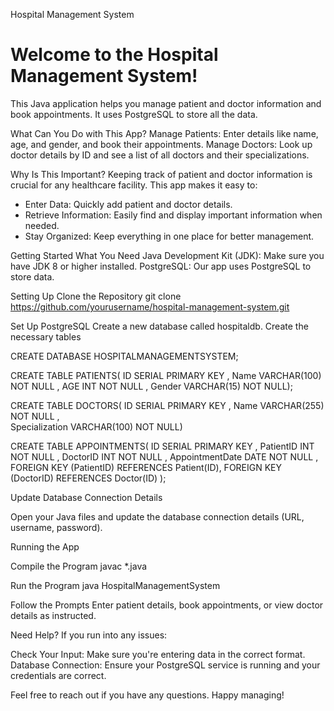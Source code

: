 Hospital Management System
# Welcome to the Hospital Management System! 
This Java application helps you manage patient and doctor information and book appointments. 
It uses PostgreSQL to store all the data.

What Can You Do with This App?
Manage Patients: Enter details like name, age, and gender, and book their appointments.
Manage Doctors: Look up doctor details by ID and see a list of all doctors and their specializations.

Why Is This Important?
Keeping track of patient and doctor information is crucial for any healthcare facility. 
This app makes it easy to:
 - Enter Data: Quickly add patient and doctor details.
 - Retrieve Information: Easily find and display important information when needed.
 - Stay Organized: Keep everything in one place for better management.
  
Getting Started
What You Need
Java Development Kit (JDK): Make sure you have JDK 8 or higher installed.
PostgreSQL: Our app uses PostgreSQL to store data.


Setting Up
Clone the Repository
git clone https://github.com/yourusername/hospital-management-system.git


Set Up PostgreSQL
Create a new database called hospitaldb.
Create the necessary tables

CREATE DATABASE HOSPITALMANAGEMENTSYSTEM;


CREATE TABLE PATIENTS(
        ID SERIAL PRIMARY KEY , 
        Name VARCHAR(100) NOT NULL ,
        AGE INT NOT NULL , 
        Gender VARCHAR(15) NOT NULL);



CREATE TABLE DOCTORS(
        ID SERIAL PRIMARY KEY ,
        Name VARCHAR(255) NOT NULL ,  
        Specialization VARCHAR(100) NOT NULL)


CREATE TABLE APPOINTMENTS(
        ID SERIAL PRIMARY KEY , 
        PatientID INT NOT NULL , 
        DoctorID INT NOT NULL , 
        AppointmentDate DATE NOT NULL ,
        FOREIGN KEY (PatientID) REFERENCES Patient(ID), 
        FOREIGN KEY (DoctorID) REFERENCES Doctor(ID) );


Update Database Connection Details

Open your Java files and update the database connection details (URL, username, password).


Running the App

Compile the Program
javac *.java

Run the Program
java HospitalManagementSystem

Follow the Prompts
Enter patient details, book appointments, or view doctor details as instructed.

Need Help?
If you run into any issues:

Check Your Input: Make sure you're entering data in the correct format.
Database Connection: Ensure your PostgreSQL service is running and your credentials are correct.


Feel free to reach out if you have any questions. Happy managing!


